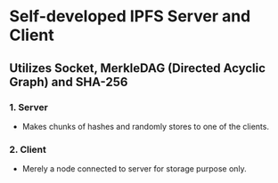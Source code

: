 # Self-developed IPFS Server and Client

## Utilizes Socket, MerkleDAG (Directed Acyclic Graph) and SHA-256

### 1. Server

- Makes chunks of hashes and randomly stores to one of the clients.

### 2. Client

- Merely a node connected to server for storage purpose only.
